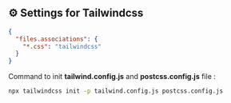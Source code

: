 ## ⚙️ Settings for Tailwindcss

```json
{
  "files.associations": {
    "*.css": "tailwindcss"
  }
}
```

Command to init **tailwind.config.js** and **postcss.config.js** file :
```bash
npx tailwindcss init -p tailwind.config.js postcss.config.js
```